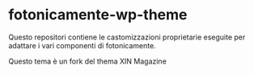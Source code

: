 fotonicamente-wp-theme
======================
Questo repositori contiene le castomizzazioni proprietarie eseguite per adattare i vari componenti di fotonicamente.

Questo tema è un fork del thema XIN Magazine

